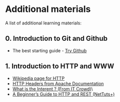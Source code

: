 Additional materials
========================================

A list of additional learning materials:

## 0. Introduction to Git and Github

* The best starting guide - [Try Github](#http://try.github.io/)

## 1. Introduction to HTTP and WWW

* [Wikipedia page for HTTP](#http://en.wikipedia.org/wiki/Hypertext_Transfer_Protocol)
* [HTTP Headers from Apache Documentation](#http://trafficserver.apache.org/docs/v2/sdk/HTTPHeaders.html)
* [What is the Interent ? (From IT Crowd)](#http://www.youtube.com/watch?v=UTBsm0LzSP0)\
* [A Beginner’s Guide to HTTP and REST (NetTuts+)](#http://net.tutsplus.com/tutorials/other/a-beginners-introduction-to-http-and-rest/)